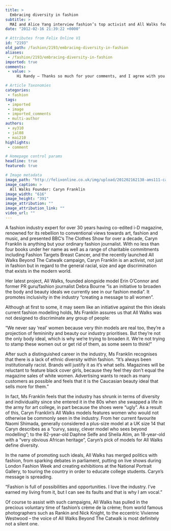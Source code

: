 ```yaml
---
title: >
  Embracing diversity in fashion
subtitle: >
  MAI and Alice Yang interview fashion’s top activist and All Walks founder Caryn Franklin
date: "2012-02-16 21:39:22 +0000"

# Attributes from Felix Online V1
id: "2193"
old_path: /fashion/2193/embracing-diversity-in-fashion
aliases:
 - /fashion/2193/embracing-diversity-in-fashion
imported: true
comments:
 - value: >
     Hi Randy — Thanks so much for your comments, and I agree with you. I almost wrote a paragraph on just this, citing both Michael Moore and Rush Limbaugh, but in the interest in keeping the post readable length, I didn’t. The Left is as guilty as the Right in fanning the flames of labeling each other, and I cringe sometimes at what my peeps are saying (although I’m guilty at times of enjoying one-sided views that mirror mine at times, and I’m trying to look at this reaction too and learn from it). But I’m not saying it’s wrong in any way whatsoever to defend your convictions; in fact, I say the opposite: to listen to people with the intention of truly understanding what they’re saying, and here is where I’m thinking of people at the extreme right and extreme left and all over the middle. One thing that’s essential for true dialogue is to listen to each other without the intention of “I’m-right-and-I-will-convince-you” all the time, but inst

# Article Taxonomies
categories:
 - fashion
tags:
 - imported
 - image
 - imported_comments
 - multi-author
authors:
 - ay310
 - jal08
 - mai210
highlights:
 - comment

# Homepage control params
headline: true
featured: true

# Image metadata
image_path: "http://felixonline.co.uk/img/upload/201202162138-ams111-caryn-blank.jpg"
image_caption: >
  All Walks Founder: Caryn Franklin
image_width: "616"
image_height: "391"
image_attribution: ""
image_attribution_link: ""
video_url: ""
---
```


A fashion industry expert for over 30 years having co-edited i-D magazine, renowned for its rebellion to conventional views towards art, fashion and music, and presented BBC’s The Clothes Show for over a decade, Caryn Franklin is anything but your ordinary fashion journalist. With no less than four books under her name as well as a range of charitable commitments including Fashion Targets Breast Cancer, and the recently launched All Walks Beyond The Catwalk campaign, Caryn Franklin is an activist, not just in fashion but in regard to the general racial, size and age discrimination that exists in the modern world.

Her latest project, All Walks, founded alongside model Erin O’Connor and former PR guru/fashion journalist Debra Bourne “is an initiative to broaden the body and beauty ideals we currently see in our fashion media”. It promotes inclusivity in the industry “creating a message to all women”.

Although at first to some, it may seem like an initiative against the thin ideals current fashion modelling holds, Ms Franklin assures us that All Walks was not designed to discriminate any group of people:

“We never say ‘real’ women because very thin models are real too, they’re a projection of femininity and beauty our industry prioritises. But they’re not the only body ideal, which is why we’re trying to broaden it. We’re not trying to stamp these women out or get rid of them, as some seem to think!”

After such a distinguished career in the industry, Ms Franklin recognises that there is a lack of ethnic diversity within fashion. “It’s always been institutionally racist. Brands will justify it as it’s what sells. Magazines will be reluctant to feature black cover girls, because they feel they don’t equal the magazine sales of white women. Advertising wants to reach as many customers as possible and feels that it is the Caucasian beauty ideal that sells more for them.”

In fact, Ms Franklin feels that the industry has shrunk in terms of diversity and individuality since she entered it in the 80s when she swapped a life in the army for art college, in part because the shoes were “ugly”. As a result of this, Caryn Franklin’s All Walks models features women who would not otherwise be commonly seen in the industry. From her current favourite Naomi Shimada, generally considered a plus-size model at a UK size 14 that Caryn describes as a “curvy, sassy, clever model who sees beyond modelling”; to the 82-year-old Daphne Selfe and Sheila Atim, an 18-year-old with a “very obvious African heritage”, Caryn’s pick of models for All Walks define diversity.

In the name of promoting such ideals, All Walks has merged politics with fashion, from sparking debates in parliament, putting on live shows during London Fashion Week and creating exhibitions at the National Portrait Gallery, to touring the country in order to educate college students. Caryn’s message is spreading.

“Fashion is full of possibilities and opportunities. I love the industry. I’ve earned my living from it, but I can see its faults and that is why I am vocal.”

Of course to assist with such campaigns, All Walks has pulled in the precious voluntary time of fashion’s crème de la crème; from world famous photographers such as Rankin and Nick Knight, to the eccentric Vivienne Westwood – the voice of All Walks Beyond The Catwalk is most definitely not a silent one.
